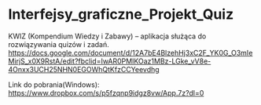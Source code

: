 # Interfejsy_graficzne_Projekt_Quiz
KWIZ (Kompendium Wiedzy i Zabawy) – aplikacja służąca do rozwiązywania quizów i zadań.
https://docs.google.com/document/d/12A7bE4BlzehHj3xC2F_YK0G_O3mIeMirjS_x0X9RstA/edit?fbclid=IwAR0PMIKOaz1MBz-LGke_vV8e-4Onxx3UCH25NHN0EGOWhQtKfzCCYeevdhg


Link do pobrania(Windows): https://www.dropbox.com/s/p5fzqnp9idgz8vw/App.7z?dl=0

